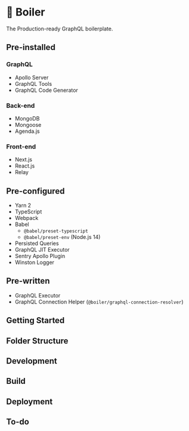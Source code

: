 # 🚀 Boiler

The Production-ready GraphQL boilerplate.

## Pre-installed

### GraphQL

- Apollo Server
- GraphQL Tools
- GraphQL Code Generator

### Back-end

- MongoDB
- Mongoose
- Agenda.js

### Front-end

- Next.js
- React.js
- Relay

## Pre-configured

- Yarn 2
- TypeScript
- Webpack
- Babel
  - `@babel/preset-typescript`
  - `@babel/preset-env` (Node.js 14)
- Persisted Queries
- GraphQL JIT Executor
- Sentry Apollo Plugin
- Winston Logger

## Pre-written

- GraphQL Executor
- GraphQL Connection Helper (`@boiler/graphql-connection-resolver`)

## Getting Started

## Folder Structure

## Development

## Build

## Deployment

## To-do
